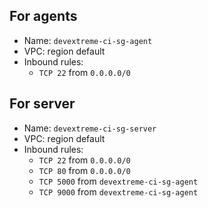 ## For agents

- Name: `devextreme-ci-sg-agent` 
- VPC: region default
- Inbound rules:
  - `TCP 22` from `0.0.0.0/0`

## For server 

- Name: `devextreme-ci-sg-server`
- VPC: region default
- Inbound rules:
  - `TCP 22` from `0.0.0.0/0`
  - `TCP 80` from `0.0.0.0/0`
  - `TCP 5000` from `devextreme-ci-sg-agent`
  - `TCP 9000` from `devextreme-ci-sg-agent`
